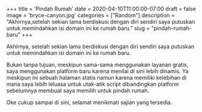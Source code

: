 +++
title = 'Pindah Rumah'
date = 2020-04-10T11:00:00-07:00
draft = false
image = 'bryce-canyon.jpg'
categories = ["Random"]
description = "Akhirnya,setelah sekian lama berdiskusi dengan diri sendiri saya putuskan untuk memindahkan isi domain ini ke rumah baru."
slug = "pindah-rumah-baru"
+++

Akhirnya, setelah sekian lama berdiskusi dengan diri sendiri saya putuskan untuk memindahkan isi domain ini ke rumah baru.

Bukan tanpa tujuan, meskipun sama-sama menggunakan layanan gratis, saya menggunakan platform baru karena menilai di sini lebih dinamis. Ya meskipun ini sebuah halaman statis namun karena memiliki kelebihan di mana saya lebih leluasa untuk utak-atik script dibandingkan platform sebelumnya membuat saya memilih untuk pindah rumah.

Oke cukup sampai di sini, selamat menikmati sajian yang tersedia.